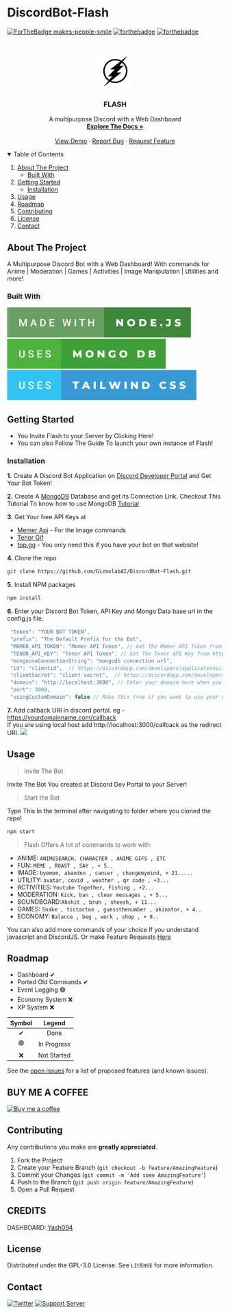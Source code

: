 # DiscordBot-Flash

[![ForTheBadge makes-people-smile](http://ForTheBadge.com/images/badges/makes-people-smile.svg)](http://ForTheBadge.com)
[![forthebadge](https://forthebadge.com/images/badges/open-source.svg)](https://forthebadge.com)
[![forthebadge](https://forthebadge.com/images/badges/you-didnt-ask-for-this.svg)](https://forthebadge.com)

<!-- PROJECT LOGO -->
<br />
<p align="center">
<p align="center">
  <a href="https://github.com/GizmolabAI/DiscordBot-Flash">
    <img src="flashlogo.png" alt="Logo" width="80" height="80">
  </a>

<h3 align="center">FLASH</h3>
  <p align="center">
   A multipurpose Discord with a Web Dashboard
    <br />
    <a href="https://docs.gizmolab.xyz"><strong>Explore The Docs »</strong></a>
    <br />
    <br />
     <a href="https://github.com/GizmolabAI/DiscordBot-Flash/issues">View Demo</a>
    ·
    <a href="https://github.com/GizmolabAI/DiscordBot-Flash/issues">Report Bug</a>
    ·
    <a href="https://github.com/GizmolabAI/DiscordBot-Flash/issues">Request Feature</a>
  </p>
</p>





<!-- TABLE OF CONTENTS -->
<details open="open">
  <summary>Table of Contents</summary>
  <ol>
    <li>
      <a href="#about-the-project">About The Project</a>
      <ul>
        <li><a href="#built-with">Built With</a></li>
      </ul>
    </li>
    <li>
      <a href="#getting-started">Getting Started</a>
      <ul>
        <li><a href="#installation">Installation</a></li>
      </ul>
    </li>
    <li><a href="#usage">Usage</a></li>
    <li><a href="#roadmap">Roadmap</a></li>
    <li><a href="#contributing">Contributing</a></li>
    <li><a href="#license">License</a></li>
    <li><a href="#contact">Contact</a></li>
    
  </ol>
</details>



<!-- ABOUT THE PROJECT -->
## About The Project

A Multipurpose Discord Bot with a Web Dashboard! With commands for Anime | Moderation | Games | Activities | Image Manipulation | Utilities and more!

### Built With
[![forthebadge](extras/made-with-node.js.svg)](https://nodejs.org/en/)
[![forthebadge](extras/uses-mongo-db.svg)](https://www.mongodb.com/cloud/atlas/)
[![forthebadge](extras/uses-tailwind-css.svg)](https://tailwindcss.com/)

<!-- GETTING STARTED -->
## Getting Started

- You Invite Flash to your Server by Clicking Here!
- You can also Follow The Guide To launch your own instance of Flash!


### Installation

**1.** Create A Discord Bot Application on [Discord Developer Portal](https://discord.com/developers/applications) and Get Your Bot Token!

**2.** Create A [MongoDB](https://www.mongodb.com/cloud/atlas/lp/try2-in?utm_source=google&utm_campaign=gs_apac_india_search_core_brand_atlas_desktop&utm_term=mongodb%20web%20service&utm_medium=cpc_paid_search&utm_ad=e&utm_ad_campaign_id=12212624347&gclid=CjwKCAjw47eFBhA9EiwAy8kzNIxUxDVBfCKUmjLMNJ9JiWgkFauXv9LtC0cFG-qrmM-Vg5Y4RUG7IBoCHyUQAvD_BwE) Database and get its Connection Link. Checkout This Tutorial To know how to use MongoDB [Tutorial](https://youtu.be/8no3SktqagY)

**3.** Get Your free API Keys at 
* [Memer Api](https://memer-api.js.org/docs?path=welcome/welcome) - For the image commands
* [Tenor Gif](https://tenor.com/developer/keyregistration)
* [top.gg](https://top.gg/) - You only need this if you have your bot on that website!


**4.** Clone the repo
   ```sh
   git clone https://github.com/GizmolabAI/DiscordBot-Flash.git
   ```
**5.** Install NPM packages
   ```sh
   npm install
   ```
**6.** Enter your Discord Bot Token, API Key and Mongo Data base url in the config.js file.
   ```js
    "token": "YOUR BOT TOKEN",
    "prefix": "The Default Prefix for the Bot",
    "MEMER_API_TOKEN": "Memer API Token", // Get The Memer API Token from https://discord.com/invite/emD44ZJaSA
    "TENOR_API_KEY": "Tenor API Token", // Get The Tenor API Key from https://www.tenor.co/api/v1/key/
    "mongooseConnectionString": "mongodb connection url", 
    "id": "clientid",  // https://discordapp.com/developers/applications/ID/information,
    "clientSecret": "client secret",  // https://discordapp.com/developers/applications/ID/information,
    "domain": "http://localhost:3000", // Enter your domain here when you are running the bot on a different domain than localhost
    "port": 3000,
    "usingCustomDomain": false // Make this true if you want to use your own domain
   ```
**7.** Add callback URI in discord portal. eg - https://yourdomainname.com/callback <br>
If you are using local host add http://localhost:3000/callback as the redirect URI.
<img src="https://cdn.discordapp.com/attachments/834390098304565323/876093164585369631/unknown.png">


<!-- USAGE EXAMPLES -->
## Usage
> Invite The Bot

Invite The Bot You created at Discord Dev Portal to your Server!

> Start the Bot

Type This In the terminal after navigating to folder where you cloned the repo!

```sh
npm start
```

> Flash Offers A lot of commands to work with:

* ANIME: `ANIMESEARCH, CHARACTER , ANIME GIFS , ETC`
* FUN: `MEME , ROAST , SAY , + 5..`
* IMAGE: `byemom, abandon , cancer , changemymind, + 21.....`
* UTILITY: `avatar, covid , weather , qr code , +3...`
* ACTIVITIES: `Youtube Together, Fishing , +2...`
* MODERATION: `Kick, ban , clear messages , + 5...`
* SOUNDBOARD:`Ahshit , bruh , sheesh, + 11...`
* GAMES: `Snake , tictactoe , guessthenumber , akinator, + 4..`
* ECONOMY: `Balance , beg , work , shop , + 9..`

You can also add more commands of your choice If you understand javascript and DiscordJS. Or make Feature Requests [Here](https://github.com/GizmolabAI/DiscordBot-Flash/issues)



<!-- ROADMAP -->
## Roadmap

- Dashboard ✔
- Ported Old Commands ✔
- Event Logging 🟢
- Economy System ❌
- XP System ❌

| Symbol | Legend |
| :---: | :---: |
| ✔ | Done |
| 🟢 | In Progress |
| ❌ | Not Started |

See the [open issues](https://github.com/GizmolabAI/DiscordBot-Flash/issues) for a list of proposed features (and known issues).

<!-- SUPPORT -->
## BUY ME A COFFEE
[![Buy me a coffee][buymeacoffee-shield]][buymeacoffee]


<!-- CONTRIBUTING -->
## Contributing

Any contributions you make are **greatly appreciated**.

1. Fork the Project
2. Create your Feature Branch (`git checkout -b feature/AmazingFeature`)
3. Commit your Changes (`git commit -m 'Add some AmazingFeature'`)
4. Push to the Branch (`git push origin feature/AmazingFeature`)
5. Open a Pull Request


## CREDITS 
DASHBOARD: [Yash094](https://github.com/Yash094)

<!-- LICENSE -->
## License

Distributed under the GPL-3.0 License. See `LICENSE` for more information.




<!-- CONTACT -->
## Contact
[![Twitter](https://img.shields.io/twitter/follow/gizmo_gg?color=white&label=gizmo_gg&logo=twitter&style=for-the-badge)](https://twitter.com/gizmo_gg)
[![Support Server](https://img.shields.io/discord/834390097621286922.svg?label=Discord&logo=Discord&colorB=7289da&style=for-the-badge)](https://discord.gg/jDP2FbvCdk) 


[buymeacoffee-shield]: https://www.buymeacoffee.com/assets/img/guidelines/download-assets-sm-1.svg
[buymeacoffee]: https://www.buymeacoffee.com/gizmolab


